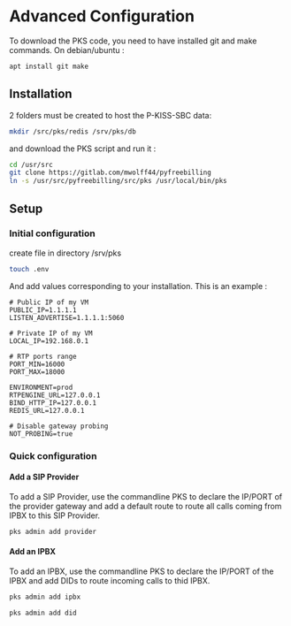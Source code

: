# Advanced Configuration

To download the PKS code, you need to have installed git and make commands. On debian/ubuntu :

```bash
apt install git make
```

## Installation

2 folders must be created to host the P-KISS-SBC data:

```bash
mkdir /src/pks/redis /srv/pks/db
```

and download the PKS script and run it :

```bash
cd /usr/src
git clone https://gitlab.com/mwolff44/pyfreebilling
ln -s /usr/src/pyfreebilling/src/pks /usr/local/bin/pks
```

## Setup

### Initial configuration

create file in directory /srv/pks

```bash
touch .env
```

And add values corresponding to your installation. This is an example : 

```text
# Public IP of my VM
PUBLIC_IP=1.1.1.1
LISTEN_ADVERTISE=1.1.1.1:5060

# Private IP of my VM
LOCAL_IP=192.168.0.1

# RTP ports range
PORT_MIN=16000
PORT_MAX=18000

ENVIRONMENT=prod
RTPENGINE_URL=127.0.0.1
BIND_HTTP_IP=127.0.0.1
REDIS_URL=127.0.0.1

# Disable gateway probing
NOT_PROBING=true
```

### Quick configuration

#### Add a SIP Provider

To add a SIP Provider, use the commandline PKS to declare the IP/PORT of the provider gateway and add a default route to route all calls coming from IPBX to this SIP Provider.

```bash
pks admin add provider
```

#### Add an IPBX

To add an IPBX, use the commandline PKS to declare the IP/PORT of the IPBX and add DIDs to route incoming calls to thid IPBX.

```bash
pks admin add ipbx

pks admin add did
```
